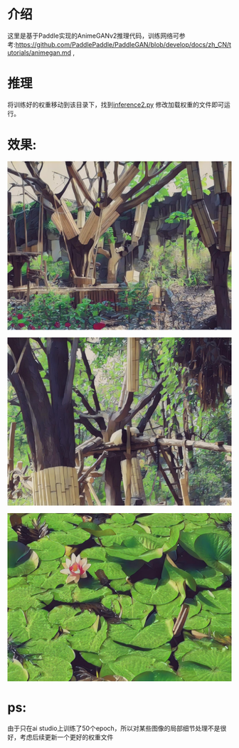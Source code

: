 # 介绍

这里是基于Paddle实现的AnimeGANv2推理代码，训练网络可参考:https://github.com/PaddlePaddle/PaddleGAN/blob/develop/docs/zh_CN/tutorials/animegan.md ,

# 推理

将训练好的权重移动到该目录下，找到[inference2.py](inference2.py) 修改加载权重的文件即可运行。

# 效果:

![9-output](./output/9-output.jpg)

![pandas](./output/14-output.jpg)

![6-output](./output/6-output.jpg)

# ps:

由于只在ai studio上训练了50个epoch，所以对某些图像的局部细节处理不是很好，考虑后续更新一个更好的权重文件